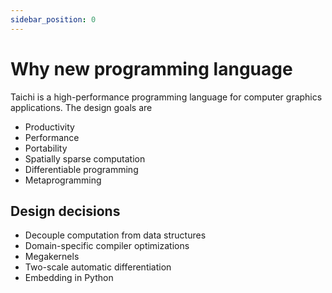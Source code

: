 ```yaml
---
sidebar_position: 0
---
```


# Why new programming language

Taichi is a high-performance programming language for computer graphics
applications. The design goals are

- Productivity
- Performance
- Portability
- Spatially sparse computation
- Differentiable programming
- Metaprogramming

## Design decisions

- Decouple computation from data structures
- Domain-specific compiler optimizations
- Megakernels
- Two-scale automatic differentiation
- Embedding in Python

